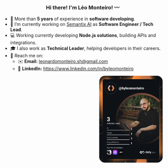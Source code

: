<!--
**byleomonteiro/byleomonteiro** is a ✨ _special_ ✨ repository because its `README.md` (this file) appears on your GitHub profile.
Here are some ideas to get you started:
-->

<h3 align="center">Hi there! I'm Léo Monteiro! 〰️</></h3>

- 🌟 More than **5 years** of experience in **software developing**.
- 🔭 I’m currently working on [Semantix AI](https://semantix.ai) as **Software Engineer / Tech Lead**.
- 💻 Working currently developing **Node.js solutions**, building APIs and integrations.
- 🎓 I also work as **Technical Leader**, helping developers in their careers.
- 📍 Reach me on:
  - ✉️ **Email:** leonardomonteiro.sh@gmail.com
  - 💼 **LinkedIn:** https://www.linkedin.com/in/byleomonteiro


<div align="right">
  <a href="https://app.daily.dev/DailyDevTips"><img src="https://github.com/byleomonteiro/byleomonteiro/blob/master/devcard.svg" width="200" alt="Leonardo Monteiro's Dev Card"/></a>
</div>

